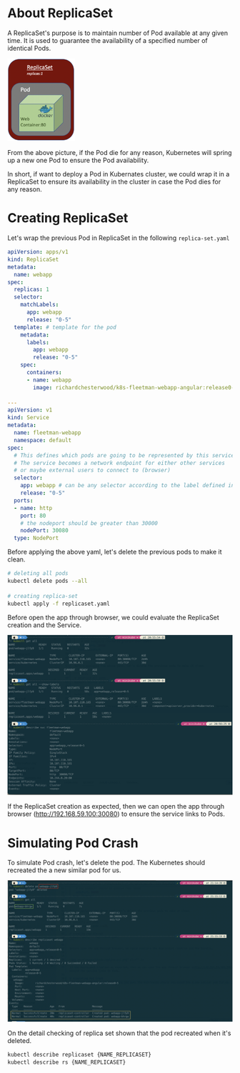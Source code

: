 # About ReplicaSet
A ReplicaSet's purpose is to maintain number of Pod available at any given time. It is used to guarantee the availability of a specified number of identical Pods.

<img src="images/replica-set.png" alt="" width="30%"/>

From the above picture, if the Pod die for any reason, Kubernetes will spring up a new one Pod to ensure the Pod availability.

In short, if want to deploy a Pod in Kubernates cluster, we could wrap it in a ReplicaSet to ensure its availability in the cluster in case the Pod dies for any reason.

# Creating ReplicaSet

Let's wrap the previous Pod in ReplicaSet in the following <code>replica-set.yaml</code>

``` yaml
apiVersion: apps/v1
kind: ReplicaSet
metadata:
  name: webapp
spec:
  replicas: 1
  selector:
    matchLabels:
      app: webapp
      release: "0-5"
  template: # template for the pod
    metadata:
      labels:
        app: webapp
        release: "0-5"
    spec:
      containers:
      - name: webapp
        image: richardchesterwood/k8s-fleetman-webapp-angular:release0-5

---
apiVersion: v1
kind: Service
metadata:
  name: fleetman-webapp
  namespace: default
spec:
  # This defines which pods are going to be represented by this service
  # The service becomes a network endpoint for either other services
  # or maybe external users to connect to (browser)
  selector:
    app: webapp # can be any selector according to the label defined in pod ex: myapp:webapp
    release: "0-5"
  ports:
  - name: http
    port: 80
    # the nodeport should be greater than 30000
    nodePort: 30080 
  type: NodePort

```

Before applying the above yaml, let's delete the previous pods to make it clean.

``` bash
# deleting all pods
kubectl delete pods --all

# creating replica-set
kubectl apply -f replicaset.yaml
```

Before open the app through browser, we could evaluate the ReplicaSet creation and the Service.


<img src="images/check-replica-set.png" alt="" />

If the ReplicaSet creation as expected, then we can open the app through browser (http://192.168.59.100:30080) to ensure the service links to Pods.

# Simulating Pod Crash
To simulate Pod crash, let's delete the pod. The Kubernetes should recreated the a new similar pod for us.

<img src="images/replicaset-pod-recreate.png" alt="" />

On the detail checking of replica set shown that the pod recreated when it's deleted.
``` bash
kubectl describe replicaset {NAME_REPLICASET}
kubectl describe rs {NAME_REPLICASET}
```
